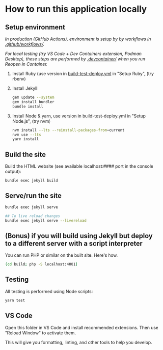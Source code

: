 # How to run this application locally

## Setup environment

_In production (GitHub Actions), environment is setup by by workflows in [.github/workflows/](.github/workflows/)._

_For local testing (try VS Code + Dev Containers extension, Podman Desktop), these steps are performed by [.devcontainer/](.devcontainer/) when you run Reopen in Container._

1. Install Ruby (use version in [build-test-deploy.yml](https://github.com/fulldecent/github-pages-template/blob/main/.github/workflows/build-test-deploy.yml) in "Setup Ruby", (try rbenv)

1. Install Jekyll

   ```sh
   gem update --system
   gem install bundler
   bundle install
   ```

1. Install Node & yarn, use version in build-test-deploy.yml in "Setup Node.js", (try nvm)

   ```sh
   nvm install --lts --reinstall-packages-from=current
   nvm use --lts
   yarn install
   ```

## Build the site

Build the HTML website (see available localhost:#### port in the console output):

```sh
bundle exec jekyll build
```

## Serve/run the site

```sh
bundle exec jekyll serve
```
```sh
## To live reload changes
bundle exec jekyll serve --livereload
```

## (Bonus) if you will build using Jekyll but deploy to a different server with a script interpreter

You can run PHP or similar on the built site. Here's how.

```sh
(cd build; php -S localhost:4001)
```

## Testing

All testing is performed using Node scripts:

```sh
yarn test
```

## VS Code

Open this folder in VS Code and install recommended extensions. Then use "Reload Window" to activate them.

This will give you formatting, linting, and other tools to help you develop.
